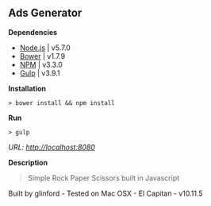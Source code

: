 ## Ads Generator ##

**Dependencies**

 - [Node.js](https://nodejs.org/en/download/) | v5.7.0
 - [Bower](https://bower.io/#install-bower) | v1.7.9
 - [NPM](https://docs.npmjs.com/getting-started/installing-node) | v3.3.0
 - [Gulp](https://github.com/gulpjs/gulp/blob/master/docs/getting-started.md) | v3.9.1

**Installation**

```shell
> bower install && npm install
```

**Run**
```shell
> gulp
```
*URL: [http://localhost:8080](http://localhost:8080)*

**Description**

> Simple Rock Paper Scissors built in Javascript

Built by glinford -  Tested on Mac OSX - El Capitan - v10.11.5

